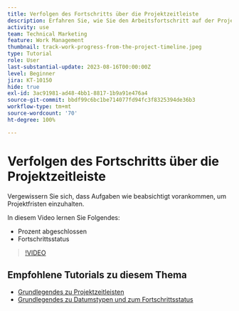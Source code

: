 ```yaml
---
title: Verfolgen des Fortschritts über die Projektzeitleiste
description: Erfahren Sie, wie Sie den Arbeitsfortschritt auf der Projektzeitleiste in [!DNL  Workfront] anhand von prozentualer Abschlussrate, Status, Zuweisungen oder Einschränkungen verfolgen können.
activity: use
team: Technical Marketing
feature: Work Management
thumbnail: track-work-progress-from-the-project-timeline.jpeg
type: Tutorial
role: User
last-substantial-update: 2023-08-16T00:00:00Z
level: Beginner
jira: KT-10150
hide: true
exl-id: 3ac91981-ad48-4bb1-8817-1b9a91e476a4
source-git-commit: bbdf99c6bc1be714077fd94fc3f8325394de36b3
workflow-type: tm+mt
source-wordcount: '70'
ht-degree: 100%

---
```


# Verfolgen des Fortschritts über die Projektzeitleiste

Vergewissern Sie sich, dass Aufgaben wie beabsichtigt vorankommen, um Projektfristen einzuhalten.

In diesem Video lernen Sie Folgendes:

* Prozent abgeschlossen
* Fortschrittsstatus

>[!VIDEO](https://video.tv.adobe.com/v/3438217/?quality=12&learn=on&enablevpops=1&captions=ger)


## Empfohlene Tutorials zu diesem Thema

* [Grundlegendes zu Projektzeitleisten](/help/manage-work/project-timelines/understand-project-timelines.md)
* [Grundlegendes zu Datumstypen und zum Fortschrittsstatus](/help/manage-work/project-timelines/understand-task-dates-and-progress-status.md)
